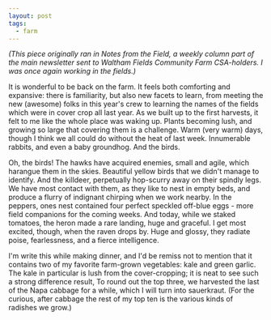 ```yaml
---
layout: post
tags:
  - farm
---
```


*(This piece originally ran in Notes from the Field, a weekly column part of
the main newsletter sent to Waltham Fields Community Farm CSA-holders.  I was
once again working in the fields.)*

It is wonderful to be back on the farm.  It feels both comforting and
expansive: there is familiarity, but also new facets to learn, from meeting
the new (awesome) folks in this year's crew to learning the names of the
fields which were in cover crop all last year.  As we built up to the first
harvests, it felt to me like the whole place was waking up.  Plants becoming
lush, and growing so large that covering them is a challenge.  Warm (very
warm) days, though I think we all could do without the heat of last week. 
Innumerable rabbits, and even a baby groundhog.  And the birds.

Oh, the birds!  The hawks have acquired enemies, small and agile, which
harangue them in the skies.  Beautiful yellow birds that we didn't manage to
identify.  And the killdeer, perpetually hop-scurry away on their spindly
legs.  We have most contact with them, as they like to nest in empty beds,
and produce a flurry of indignant chirping when we work nearby.  In the
peppers, ones nest contained four perfect speckled off-blue eggs - more field
companions for the coming weeks.  And today, while we staked tomatoes, the
heron made a rare landing, huge and graceful.  I get most excited, though,
when the raven drops by.  Huge and glossy, they radiate poise, fearlessness,
and a fierce intelligence.

I'm write this while making dinner, and I'd be remiss not to mention that it
contains two of my favorite farm-grown vegetables: kale and green garlic. 
The kale in particular is lush from the cover-cropping; it is neat to see
such a strong difference result,  To round out the top three, we harvested
the last of the Napa cabbage for a while, which I will turn into sauerkraut. 
(For the curious, after cabbage the rest of my top ten is the various kinds
of radishes we grow.)
